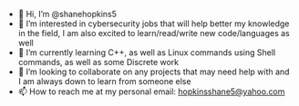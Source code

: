 - 👋 Hi, I’m @shanehopkins5
- 👀 I’m interested in cybersecurity jobs that will help better my knowledge in the field, I am also excited to learn/read/write new code/languages as well
- 🌱 I’m currently learning C++, as well as Linux commands using Shell commands, as well as some Discrete work
- 💞️ I’m looking to collaborate on any projects that may need help with and I am always down to learn from someone else
- 📫 How to reach me at my personal email: hopkinsshane5@yahoo.com

<!---
shanehopkins5/shanehopkins5 is a ✨ special ✨ repository because its `README.md` (this file) appears on your GitHub profile.
You can click the Preview link to take a look at your changes.
--->

